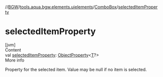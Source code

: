 //[BGW](../../../index.md)/[tools.aqua.bgw.elements.uielements](../index.md)/[ComboBox](index.md)/[selectedItemProperty](selected-item-property.md)



# selectedItemProperty  
[jvm]  
Content  
val [selectedItemProperty](selected-item-property.md): [ObjectProperty](../../tools.aqua.bgw.observable/-object-property/index.md)<[T](index.md)?>  
More info  


Property for the selected item. Value may be null if no item is selected.

  



